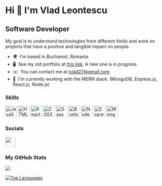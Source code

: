 Hi 👋 I'm Vlad Leontescu
===============================

Software Developer
-------------

My goal is to understand technologies from different fields and work on projects that have a positive and tangible impact on people.

* 🌍  I'm based in Bucharest, Romania
* 🖥️  See my old portfolio at [this link](http://lvlad27.github.io/Portfolio/). A new one is in progress. 
* ✉️  You can contact me at [lvlad27@gmail.com](mailto:lvlad27@gmail.com)
* 🧠  I'm currently working with the MERN stack. (MongoDB, Express.js, React.js, Node.js)

### Skills

<p align="left">
<a href="https://developer.mozilla.org/en-US/docs/Web/JavaScript" target="_blank" rel="noreferrer"><img src="https://raw.githubusercontent.com/danielcranney/readme-generator/main/public/icons/skills/javascript-colored.svg" width="36" height="36" alt="JavaScript" /></a>
<a href="https://developer.mozilla.org/en-US/docs/Glossary/HTML5" target="_blank" rel="noreferrer"><img src="https://raw.githubusercontent.com/danielcranney/readme-generator/main/public/icons/skills/html5-colored.svg" width="36" height="36" alt="HTML5" /></a>
<a href="https://reactjs.org/" target="_blank" rel="noreferrer"><img src="https://raw.githubusercontent.com/danielcranney/readme-generator/main/public/icons/skills/react-colored.svg" width="36" height="36" alt="React" /></a>
<a href="https://www.w3.org/TR/CSS/#css" target="_blank" rel="noreferrer"><img src="https://raw.githubusercontent.com/danielcranney/readme-generator/main/public/icons/skills/css3-colored.svg" width="36" height="36" alt="CSS3" /></a>
<a href="https://sass-lang.com/" target="_blank" rel="noreferrer"><img src="https://raw.githubusercontent.com/danielcranney/readme-generator/main/public/icons/skills/sass-colored.svg" width="36" height="36" alt="Sass" /></a>
<a href="https://getbootstrap.com/" target="_blank" rel="noreferrer"><img src="https://raw.githubusercontent.com/danielcranney/readme-generator/main/public/icons/skills/bootstrap-colored.svg" width="36" height="36" alt="Bootstrap" /></a>
<a href="https://nodejs.org/en/" target="_blank" rel="noreferrer"><img src="https://raw.githubusercontent.com/danielcranney/readme-generator/main/public/icons/skills/nodejs-colored.svg" width="36" height="36" alt="NodeJS" /></a>
<a href="https://expressjs.com/" target="_blank" rel="noreferrer"><img src="https://raw.githubusercontent.com/danielcranney/readme-generator/main/public/icons/skills/express-colored.svg" width="36" height="36" alt="Express" /></a>
<a href="https://www.mongodb.com/" target="_blank" rel="noreferrer"><img src="https://raw.githubusercontent.com/danielcranney/readme-generator/main/public/icons/skills/mongodb-colored.svg" width="36" height="36" alt="MongoDB" /></a>
</p>


### Socials

<p align="left"> <a href="https://www.linkedin.com/in/vladleontescu/" target="_blank" rel="noreferrer"><img src="https://raw.githubusercontent.com/danielcranney/readme-generator/main/public/icons/socials/linkedin.svg" width="32" height="32" /></a></p>

### My GitHub Stats

<a href="http://www.github.com/Lvlad27"><img src="https://github-readme-streak-stats.herokuapp.com/?user=Lvlad27&stroke=ffffff&background=1c1917&ring=ffffff&fire=ffffff&currStreakNum=ffffff&currStreakLabel=ffffff&sideNums=ffffff&sideLabels=ffffff&dates=ffffff&hide_border=true" /></a>

<a href="https://github.com/Lvlad27" align="left"><img src="https://github-readme-stats.vercel.app/api/top-langs/?username=Lvlad27&langs_count=10&title_color=ffffff&text_color=ffffff&icon_color=84cc16&bg_color=1c1917&hide_border=true&locale=en&custom_title=Top%20%Languages" alt="Top Languages" /></a>
